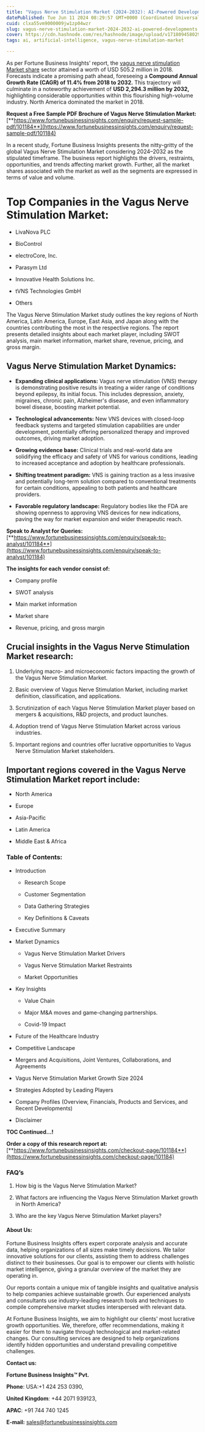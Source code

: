 ```yaml
---
title: "Vagus Nerve Stimulation Market (2024-2032): AI-Powered Developments"
datePublished: Tue Jun 11 2024 08:29:57 GMT+0000 (Coordinated Universal Time)
cuid: clxa55vm9000009jw1zp04wzr
slug: vagus-nerve-stimulation-market-2024-2032-ai-powered-developments
cover: https://cdn.hashnode.com/res/hashnode/image/upload/v1718094580299/9c03d35a-5762-4eed-bcef-0ff67c6d0764.png
tags: ai, artificial-intelligence, vagus-nerve-stimulation-market

---
```


As per Fortune Business Insights’ report, the [vagus nerve stimulation Market share](https://www.fortunebusinessinsights.com/industry-reports/vagus-nerve-stimulation-vns-market-101184) sector attained a worth of USD 505.2 million in 2018. Forecasts indicate a promising path ahead, foreseeing a **Compound Annual Growth Rate (CAGR) of 11.4% from 2018 to 2032.** This trajectory will culminate in a noteworthy achievement of **USD 2,294.3 million by 2032,** highlighting considerable opportunities within this flourishing high-volume industry. North America dominated the market in 2018.

**Request a Free Sample PDF Brochure of Vagus Nerve Stimulation Market:** [**https://www.fortunebusinessinsights.com/enquiry/request-sample-pdf/101184**](https://www.fortunebusinessinsights.com/enquiry/request-sample-pdf/101184)

In a recent study, Fortune Business Insights presents the nitty-gritty of the global Vagus Nerve Stimulation Market considering 2024–2032 as the stipulated timeframe. The business report highlights the drivers, restraints, opportunities, and trends affecting market growth. Further, all the market shares associated with the market as well as the segments are expressed in terms of value and volume.

# **Top Companies in the Vagus Nerve Stimulation Market:**

* LivaNova PLC
    
* BioControl
    
* electroCore, Inc.
    
* Parasym Ltd
    
* Innovative Health Solutions Inc.
    
* tVNS Technologies GmbH
    
* Others
    

The Vagus Nerve Stimulation Market study outlines the key regions of North America, Latin America, Europe, East Asia, and Japan along with the countries contributing the most in the respective regions. The report presents detailed insights about each market player, including SWOT analysis, main market information, market share, revenue, pricing, and gross margin.

## Vagus Nerve Stimulation Market **Dynamics**:

* **Expanding clinical applications:** Vagus nerve stimulation (VNS) therapy is demonstrating positive results in treating a wider range of conditions beyond epilepsy, its initial focus. This includes depression, anxiety, migraines, chronic pain, Alzheimer's disease, and even inflammatory bowel disease, boosting market potential.
    
* **Technological advancements:** New VNS devices with closed-loop feedback systems and targeted stimulation capabilities are under development, potentially offering personalized therapy and improved outcomes, driving market adoption.
    
* **Growing evidence base:** Clinical trials and real-world data are solidifying the efficacy and safety of VNS for various conditions, leading to increased acceptance and adoption by healthcare professionals.
    
* **Shifting treatment paradigm:** VNS is gaining traction as a less invasive and potentially long-term solution compared to conventional treatments for certain conditions, appealing to both patients and healthcare providers.
    
* **Favorable regulatory landscape:** Regulatory bodies like the FDA are showing openness to approving VNS devices for new indications, paving the way for market expansion and wider therapeutic reach.
    

**Speak to Analyst for Queries:** [**https://www.fortunebusinessinsights.com/enquiry/speak-to-analyst/101184**](https://www.fortunebusinessinsights.com/enquiry/speak-to-analyst/101184)

**The insights for each vendor consist of:**

* Company profile
    
* SWOT analysis
    
* Main market information
    
* Market share
    
* Revenue, pricing, and gross margin
    

## **Crucial insights in the Vagus Nerve Stimulation Market research:**

1. Underlying macro- and microeconomic factors impacting the growth of the Vagus Nerve Stimulation Market.
    
2. Basic overview of Vagus Nerve Stimulation Market, including market definition, classification, and applications.
    
3. Scrutinization of each Vagus Nerve Stimulation Market player based on mergers & acquisitions, R&D projects, and product launches.
    
4. Adoption trend of Vagus Nerve Stimulation Market across various industries.
    
5. Important regions and countries offer lucrative opportunities to Vagus Nerve Stimulation Market stakeholders.
    

## **Important regions covered in the Vagus Nerve Stimulation Market report include:**

* North America
    
* Europe
    
* Asia-Pacific
    
* Latin America
    
* Middle East & Africa
    

### **Table of Contents:**

* Introduction
    
    * Research Scope
        
    * Customer Segmentation
        
    * Data Gathering Strategies
        
    * Key Definitions & Caveats
        
* Executive Summary
    
* Market Dynamics
    
    * Vagus Nerve Stimulation Market Drivers
        
    * Vagus Nerve Stimulation Market Restraints
        
    * Market Opportunities
        
* Key Insights
    
    * Value Chain
        
    * Major M&A moves and game-changing partnerships.
        
    * Covid-19 Impact
        
* Future of the Healthcare Industry
    
* Competitive Landscape
    
* Mergers and Acquisitions, Joint Ventures, Collaborations, and Agreements
    
* Vagus Nerve Stimulation Market Growth Size 2024
    
* Strategies Adopted by Leading Players
    
* Company Profiles (Overview, Financials, Products and Services, and Recent Developments)
    
* Disclaimer
    

**TOC Continued…!**

**Order a copy of this research report at:** [**https://www.fortunebusinessinsights.com/checkout-page/101184**](https://www.fortunebusinessinsights.com/checkout-page/101184)

### **FAQ’s**

1. How big is the Vagus Nerve Stimulation Market?
    
2. What factors are influencing the Vagus Nerve Stimulation Market growth in North America?
    
3. Who are the key Vagus Nerve Stimulation Market players?
    

#### **About Us:**

Fortune Business Insights offers expert corporate analysis and accurate data, helping organizations of all sizes make timely decisions. We tailor innovative solutions for our clients, assisting them to address challenges distinct to their businesses. Our goal is to empower our clients with holistic market intelligence, giving a granular overview of the market they are operating in.

Our reports contain a unique mix of tangible insights and qualitative analysis to help companies achieve sustainable growth. Our experienced analysts and consultants use industry-leading research tools and techniques to compile comprehensive market studies interspersed with relevant data.

At Fortune Business Insights, we aim to highlight our clients' most lucrative growth opportunities. We, therefore, offer recommendations, making it easier for them to navigate through technological and market-related changes. Our consulting services are designed to help organizations identify hidden opportunities and understand prevailing competitive challenges.

**Contact us:**

**Fortune Business Insights™ Pvt.**

**Phone**: USA:+1 424 253 0390,

**United Kingdom**: +44 2071 939123,

**APAC**: +91 744 740 1245

**E-mail:** [sales@fortunebusinessinsights.com](mailto:sales@fortunebusinessinsights.com)